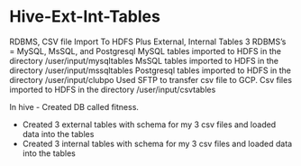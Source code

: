 # Hive-Ext-Int-Tables
RDBMS, CSV file Import To HDFS Plus External, Internal Tables
3 RDBMS’s = MySQL, MsSQL, and Postgresql
MySQL tables imported to HDFS in the directory /user/input/mysqltables
MsSQL tables imported to HDFS in the directory /user/input/mssqltables
Postgresql tables imported to HDFS in the directory /user/input/clubpo
Used SFTP to transfer csv file to GCP.
Csv files imported to HDFS in the directory /user/input/csvtables 
  
In hive	 -     Created DB called fitness.
-	Created 3 external tables with schema for my 3 csv files and loaded data into the tables
-	Created 3 internal tables with schema for my 3 csv files and loaded data into the tables
